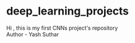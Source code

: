 # deep_learning_projects
Hi , this is my first CNNs project's repository 
<br>
Author - Yash Suthar
